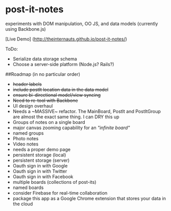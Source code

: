 post-it-notes
=============
experiments with DOM manipulation, OO JS, and data models
(currently using Backbone.js)


[Live Demo] (http://theinternauts.github.io/post-it-notes/)

ToDo: 
+ Serialize data storage schema
+ Choose a server-side platform (Node.js? Rails?)


##Roadmap
(in no particular order)
+ ~~header labels~~
+ ~~include postIt location data in the data model~~
+ ~~ensure bi-directional model/view syncing~~
+ ~~Need to re-tool with Backbone~~
+ UI design overhaul
+ Needs a ~MASSIVE~ refactor.  The MainBoard, PostIt and PostItGroup are almost the exact same thing.  I can DRY this up
+ Groups of notes on a single board
+ major canvas zooming capability for an *"infinite board"*
+ named groups
+ Photo notes
+ Video notes
+ needs a proper demo page
+ persistent storage (local)
+ persistent storage (server)
+ Oauth sign in with Google
+ Oauth sign in with Twitter
+ Oauth sign in with Facebook
+ multiple boards (collections of post-its)
+ named boards
+ consider Firebase for real-time collaboration
+ package this app as a Google Chrome extension that stores your data in the cloud
